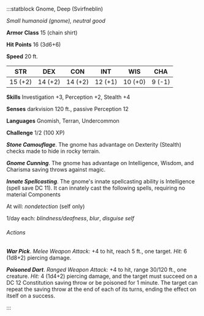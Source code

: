 :::statblock Gnome, Deep (Svirfneblin)

*Small humanoid (gnome), neutral good*

**Armor Class** 15 (chain shirt)

**Hit Points** 16 (3d6+6)

**Speed** 20 ft.

| STR     | DEX     | CON     | INT     | WIS     | CHA    |
|---------|---------|---------|---------|---------|--------|
| 15 (+2) | 14 (+2) | 14 (+2) | 12 (+1) | 10 (+0) | 9 (-1) |

**Skills** Investigation +3, Perception +2, Stealth +4

**Senses** darkvision 120 ft., passive Perception 12

**Languages** Gnomish, Terran, Undercommon

**Challenge** 1/2 (100 XP)

***Stone Camouflage***. The gnome has advantage on Dexterity (Stealth) checks made to hide in rocky terrain.

***Gnome Cunning***. The gnome has advantage on Intelligence, Wisdom, and Charisma saving throws against magic.

***Innate Spellcasting***. The gnome's innate spellcasting ability is Intelligence (spell save DC 11). It can innately cast the following spells, requiring no material Components

At will: *nondetection* (self only)

1/day each: *blindness/deafness*, *blur*, *disguise self*

###### Actions

***War Pick***. *Melee Weapon Attack:* +4 to hit, reach 5 ft., one target. *Hit:* 6 (1d8+2) piercing damage.

***Poisoned Dart***. *Ranged Weapon Attack:* +4 to hit, range 30/120 ft., one creature. *Hit:* 4 (1d4+2) piercing damage, and the target must succeed on a DC 12 Constitution saving throw or be poisoned for 1 minute. The target can repeat the saving throw at the end of each of its turns, ending the effect on itself on a success.

:::
